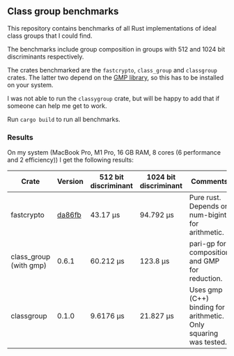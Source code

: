 ## Class group benchmarks

This repository contains benchmarks of all Rust implementations of ideal class groups that I could find.

The benchmarks include group composition in groups with 512 and 1024 bit discriminants respectively.

The crates benchmarked are the `fastcrypto`, `class_group` and `classgroup` crates. 
The latter two depend on the [GMP library](https://gmplib.org/), so this has to be installed on your system. 

I was not able to run the `classygroup` crate, but will be happy to add that if someone can help me get to work.

Run `cargo build` to run all benchmarks.

### Results

On my system (MacBook Pro, M1 Pro, 16 GB RAM, 8 cores (6 performance and 2 efficiency)) I get the following results:

| Crate                  | Version                                                                                            | 512 bit discriminant | 1024 bit discriminant | Comments                                                         |
|------------------------|----------------------------------------------------------------------------------------------------|----------------------|-----------------------|------------------------------------------------------------------|
| fastcrypto             | [da86fb](https://github.com/MystenLabs/fastcrypto/commit/da86fb467d9d7304a668e3b02bef3ace05b85b36) | 43.17 µs             | 94.792 µs             | Pure rust. Depends on num-bigint for arithmetic.                 |
| class_group (with gmp) | 0.6.1                                                                                              | 60.212 µs            | 123.8 µs              | pari-gp for composition and GMP for reduction.                   |
| classgroup             | 0.1.0                                                                                              | 9.6176 µs            | 21.827 µs             | Uses gmp (C++) binding for arithmetic. Only squaring was tested. | 